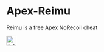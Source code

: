 # Apex-Reimu
Reimu is a free Apex NoRecoil cheat

[<img height="26" src="https://shields.io/badge/Telegram-ffffff.svg?style=flat-square&logo=telegram" alt="Telegram" />](https://t.me/Reimu_NoRecoil)
